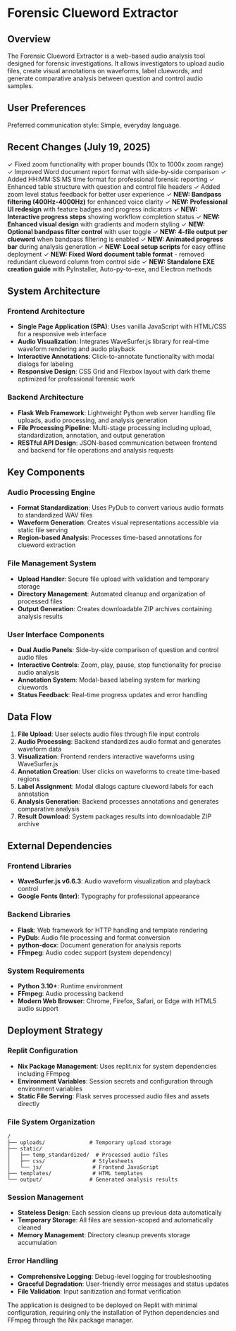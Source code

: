 # Forensic Clueword Extractor

## Overview

The Forensic Clueword Extractor is a web-based audio analysis tool designed for forensic investigations. It allows investigators to upload audio files, create visual annotations on waveforms, label cluewords, and generate comparative analysis between question and control audio samples.

## User Preferences

Preferred communication style: Simple, everyday language.

## Recent Changes (July 19, 2025)

✓ Fixed zoom functionality with proper bounds (10x to 1000x zoom range)
✓ Improved Word document report format with side-by-side comparison
✓ Added HH:MM:SS:MS time format for professional forensic reporting
✓ Enhanced table structure with question and control file headers
✓ Added zoom level status feedback for better user experience
✓ **NEW: Bandpass filtering (400Hz-4000Hz)** for enhanced voice clarity
✓ **NEW: Professional UI redesign** with feature badges and progress indicators
✓ **NEW: Interactive progress steps** showing workflow completion status
✓ **NEW: Enhanced visual design** with gradients and modern styling
✓ **NEW: Optional bandpass filter control** with user toggle
✓ **NEW: 4-file output per clueword** when bandpass filtering is enabled
✓ **NEW: Animated progress bar** during analysis generation
✓ **NEW: Local setup scripts** for easy offline deployment
✓ **NEW: Fixed Word document table format** - removed redundant clueword column from control side
✓ **NEW: Standalone EXE creation guide** with PyInstaller, Auto-py-to-exe, and Electron methods

## System Architecture

### Frontend Architecture
- **Single Page Application (SPA)**: Uses vanilla JavaScript with HTML/CSS for a responsive web interface
- **Audio Visualization**: Integrates WaveSurfer.js library for real-time waveform rendering and audio playback
- **Interactive Annotations**: Click-to-annotate functionality with modal dialogs for labeling
- **Responsive Design**: CSS Grid and Flexbox layout with dark theme optimized for professional forensic work

### Backend Architecture
- **Flask Web Framework**: Lightweight Python web server handling file uploads, audio processing, and analysis generation
- **File Processing Pipeline**: Multi-stage processing including upload, standardization, annotation, and output generation
- **RESTful API Design**: JSON-based communication between frontend and backend for file operations and analysis requests

## Key Components

### Audio Processing Engine
- **Format Standardization**: Uses PyDub to convert various audio formats to standardized WAV files
- **Waveform Generation**: Creates visual representations accessible via static file serving
- **Region-based Analysis**: Processes time-based annotations for clueword extraction

### File Management System
- **Upload Handler**: Secure file upload with validation and temporary storage
- **Directory Management**: Automated cleanup and organization of processed files
- **Output Generation**: Creates downloadable ZIP archives containing analysis results

### User Interface Components
- **Dual Audio Panels**: Side-by-side comparison of question and control audio files
- **Interactive Controls**: Zoom, play, pause, stop functionality for precise audio analysis
- **Annotation System**: Modal-based labeling system for marking cluewords
- **Status Feedback**: Real-time progress updates and error handling

## Data Flow

1. **File Upload**: User selects audio files through file input controls
2. **Audio Processing**: Backend standardizes audio format and generates waveform data
3. **Visualization**: Frontend renders interactive waveforms using WaveSurfer.js
4. **Annotation Creation**: User clicks on waveforms to create time-based regions
5. **Label Assignment**: Modal dialogs capture clueword labels for each annotation
6. **Analysis Generation**: Backend processes annotations and generates comparative analysis
7. **Result Download**: System packages results into downloadable ZIP archive

## External Dependencies

### Frontend Libraries
- **WaveSurfer.js v6.6.3**: Audio waveform visualization and playback control
- **Google Fonts (Inter)**: Typography for professional appearance

### Backend Libraries
- **Flask**: Web framework for HTTP handling and template rendering
- **PyDub**: Audio file processing and format conversion
- **python-docx**: Document generation for analysis reports
- **FFmpeg**: Audio codec support (system dependency)

### System Requirements
- **Python 3.10+**: Runtime environment
- **FFmpeg**: Audio processing backend
- **Modern Web Browser**: Chrome, Firefox, Safari, or Edge with HTML5 audio support

## Deployment Strategy

### Replit Configuration
- **Nix Package Management**: Uses replit.nix for system dependencies including FFmpeg
- **Environment Variables**: Session secrets and configuration through environment variables
- **Static File Serving**: Flask serves processed audio files and assets directly

### File System Organization
```
/
├── uploads/              # Temporary upload storage
├── static/
│   ├── temp_standardized/  # Processed audio files
│   ├── css/               # Stylesheets
│   └── js/                # Frontend JavaScript
├── templates/             # HTML templates
└── output/               # Generated analysis results
```

### Session Management
- **Stateless Design**: Each session cleans up previous data automatically
- **Temporary Storage**: All files are session-scoped and automatically cleaned
- **Memory Management**: Directory cleanup prevents storage accumulation

### Error Handling
- **Comprehensive Logging**: Debug-level logging for troubleshooting
- **Graceful Degradation**: User-friendly error messages and status updates
- **File Validation**: Input sanitization and format verification

The application is designed to be deployed on Replit with minimal configuration, requiring only the installation of Python dependencies and FFmpeg through the Nix package manager.